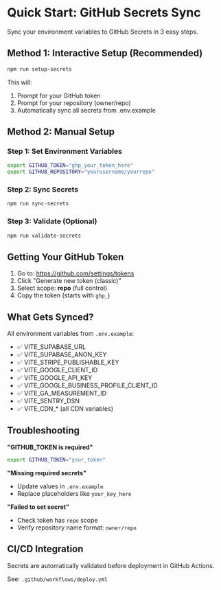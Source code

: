 # Quick Start: GitHub Secrets Sync

Sync your environment variables to GitHub Secrets in 3 easy steps.

## Method 1: Interactive Setup (Recommended)

```bash
npm run setup-secrets
```

This will:
1. Prompt for your GitHub token
2. Prompt for your repository (owner/repo)
3. Automatically sync all secrets from .env.example

## Method 2: Manual Setup

### Step 1: Set Environment Variables

```bash
export GITHUB_TOKEN="ghp_your_token_here"
export GITHUB_REPOSITORY="yourusername/yourrepo"
```

### Step 2: Sync Secrets

```bash
npm run sync-secrets
```

### Step 3: Validate (Optional)

```bash
npm run validate-secrets
```

## Getting Your GitHub Token

1. Go to: https://github.com/settings/tokens
2. Click "Generate new token (classic)"
3. Select scope: **repo** (full control)
4. Copy the token (starts with `ghp_`)

## What Gets Synced?

All environment variables from `.env.example`:
- ✅ VITE_SUPABASE_URL
- ✅ VITE_SUPABASE_ANON_KEY
- ✅ VITE_STRIPE_PUBLISHABLE_KEY
- ✅ VITE_GOOGLE_CLIENT_ID
- ✅ VITE_GOOGLE_API_KEY
- ✅ VITE_GOOGLE_BUSINESS_PROFILE_CLIENT_ID
- ✅ VITE_GA_MEASUREMENT_ID
- ✅ VITE_SENTRY_DSN
- ✅ VITE_CDN_* (all CDN variables)

## Troubleshooting

**"GITHUB_TOKEN is required"**
```bash
export GITHUB_TOKEN="your_token"
```

**"Missing required secrets"**
- Update values in `.env.example`
- Replace placeholders like `your_key_here`

**"Failed to set secret"**
- Check token has `repo` scope
- Verify repository name format: `owner/repo`

## CI/CD Integration

Secrets are automatically validated before deployment in GitHub Actions.

See: `.github/workflows/deploy.yml`
